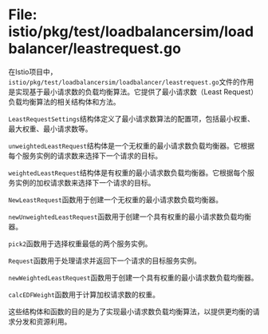 # File: istio/pkg/test/loadbalancersim/loadbalancer/leastrequest.go

在Istio项目中，`istio/pkg/test/loadbalancersim/loadbalancer/leastrequest.go`文件的作用是实现基于最小请求数的负载均衡算法。它提供了最小请求数（Least Request）负载均衡算法的相关结构体和方法。

`LeastRequestSettings`结构体定义了最小请求数算法的配置项，包括最小权重、最大权重、最小请求数等。

`unweightedLeastRequest`结构体是一个无权重的最小请求数负载均衡器。它根据每个服务实例的请求数来选择下一个请求的目标。

`weightedLeastRequest`结构体是有权重的最小请求数负载均衡器。它根据每个服务实例的加权请求数来选择下一个请求的目标。

`NewLeastRequest`函数用于创建一个无权重的最小请求数负载均衡器。

`newUnweightedLeastRequest`函数用于创建一个具有权重的最小请求数负载均衡器。

`pick2`函数用于选择权重最低的两个服务实例。

`Request`函数用于处理请求并返回下一个请求的目标服务实例。

`newWeightedLeastRequest`函数用于创建一个具有权重的最小请求数负载均衡器。

`calcEDFWeight`函数用于计算加权请求数的权重。

这些结构体和函数的目的是为了实现最小请求数负载均衡算法，以提供更均衡的请求分发和资源利用。

